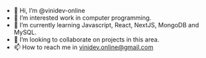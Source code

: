 - 👋 Hi, I’m @vinidev-online
- 👀 I’m interested work in computer programming.
- 🌱 I’m currently learning Javascript, React, NextJS, MongoDB and MySQL.
- 💞️ I’m looking to collaborate on projects in this area.
- 📫 How to reach me in vinidev.online@gmail.com

<!---
vinidev-online/vinidev-online is a ✨ special ✨ repository because its `README.md` (this file) appears on your GitHub profile.
You can click the Preview link to take a look at your changes.
--->
